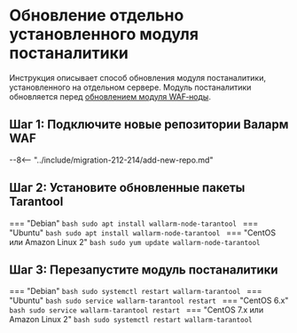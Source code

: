 [docs-module-update]:   nginx-modules.md

#   Обновление отдельно установленного модуля постаналитики

Инструкция описывает способ обновления модуля постаналитики, установленного на отдельном сервере. Модуль постаналитики обновляется перед [обновлением модуля WAF‑ноды][docs-module-update].

## Шаг 1: Подключите новые репозитории Валарм WAF

--8<-- "../include/migration-212-214/add-new-repo.md"

## Шаг 2: Установите обновленные пакеты Tarantool

=== "Debian"
    ```bash
    sudo apt install wallarm-node-tarantool
    ```
=== "Ubuntu"
    ```bash
    sudo apt install wallarm-node-tarantool
    ```
=== "CentOS или Amazon Linux 2"
    ```bash
    sudo yum update wallarm-node-tarantool
    ```

## Шаг 3: Перезапустите модуль постаналитики

=== "Debian"
    ```bash
    sudo systemctl restart wallarm-tarantool
    ```
=== "Ubuntu"
    ```bash
    sudo service wallarm-tarantool restart
    ```
=== "CentOS 6.x"
    ```bash
    sudo service wallarm-tarantool restart
    ```
=== "CentOS 7.x или Amazon Linux 2"
    ```bash
    sudo systemctl restart wallarm-tarantool
    ```
